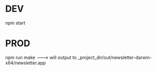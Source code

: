 # DEV
npm start

# PROD
npm run make
---> will output to _project_dir/out/newsletter-darwin-x64/newsletter.app